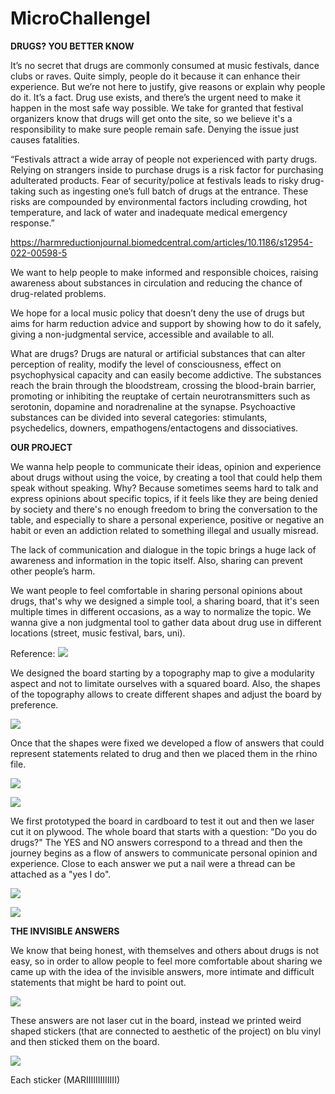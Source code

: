 # MicroChallengeI






**DRUGS? YOU BETTER KNOW**


It’s no secret that drugs are commonly consumed at music festivals, dance clubs or raves.
Quite simply, people do it because it can enhance their experience. But we’re not here to justify, give reasons or explain why people do it.  It’s a fact.
Drug use exists, and there’s the urgent need to make it happen in the most safe way possible.
We take for granted that festival organizers know that drugs will get onto the site, so we believe it's a responsibility to make sure people remain safe. Denying the issue just causes fatalities.

“Festivals attract a wide array of people not experienced with party drugs. Relying on strangers inside to purchase drugs is a risk factor for purchasing adulterated products. Fear of security/police at festivals leads to risky drug-taking such as ingesting one’s full batch of drugs at the entrance. These risks are compounded by environmental factors including crowding, hot temperature, and lack of water and inadequate medical emergency response.”

https://harmreductionjournal.biomedcentral.com/articles/10.1186/s12954-022-00598-5

We want to help people to make informed and responsible choices, raising awareness about substances in circulation and reducing the chance of drug-related problems.

We hope for a local music policy that doesn’t deny the use of drugs but aims for harm reduction advice and support by showing how to do it safely, giving a non-judgmental service, accessible and available to all.


What are drugs?
Drugs are natural or artificial substances that can alter perception of reality, modify the level of consciousness, effect on psychophysical capacity and can easily become addictive. The substances reach the brain through the bloodstream, crossing the blood-brain barrier, promoting or inhibiting the reuptake of certain neurotransmitters such as serotonin, dopamine and noradrenaline at the synapse.
 Psychoactive substances can be divided into several categories: stimulants, psychedelics, downers, empathogens/entactogens and dissociatives.










 **OUR PROJECT**

 We wanna help people to communicate their ideas, opinion and experience about drugs without using the voice, by creating a tool that could help them speak without speaking.
 Why? Because sometimes seems hard to talk and express opinions about specific topics,  if it feels like they are being denied by society and there's no enough freedom to bring the conversation to the table, and especially to share a personal experience, positive or negative an habit or even an addiction related to something illegal and usually misread.

 The lack of communication and dialogue in the topic brings a huge lack of awareness and information in the topic itself. Also, sharing can prevent other people’s harm.


 We want people to feel comfortable in sharing personal opinions about drugs, that's why we designed a simple tool, a sharing board, that it's seen multiple times in different occasions, as a way to normalize the topic. We wanna give a non judgmental tool to gather data about drug use in different locations (street, music festival, bars, uni).


 Reference:
 ![](images/data.jpg)





 We designed the board starting by a topography map to give a modularity aspect and not to limitate ourselves with a squared board. Also, the shapes of the topography allows to create different shapes and adjust the board by preference.

![](images/a.png)

Once that the shapes were fixed we developed a flow of answers that could represent statements related to drug and then we placed them in the rhino file.

![](images/d.png)

![](images/c.png)



We first prototyped the board in cardboard to test it out and then we laser cut it on plywood.
The whole board that starts with a question: "Do you do drugs?" The YES and NO answers correspond to a thread and then the journey begins as a flow of answers to communicate personal opinion and experience.
Close to each answer we put a nail were a thread can be attached as a "yes I do".

![](images/yes.jpg)

![](images/g.jpg)

**THE INVISIBLE ANSWERS**

We know that being honest, with themselves and others about drugs is not easy, so in order to allow people to feel more comfortable about sharing we came up with the idea of the invisible answers, more intimate and difficult statements that might be hard to point out.

![](images/e.png)

These answers are not laser cut in the board, instead we printed weird shaped stickers (that are connected to aesthetic of the project) on blu vinyl and then sticked them on the board.

![](images/f.jpg)

Each sticker (MARIIIIIIIIIIIII)
